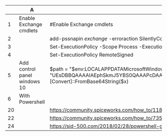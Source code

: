 |    | A                            | B                                                                                                                                                                                                                                                                                                                                                                                                                                                                                                                                                                                                                                                                                                                                                                          |
|----|------------------------------|----------------------------------------------------------------------------------------------------------------------------------------------------------------------------------------------------------------------------------------------------------------------------------------------------------------------------------------------------------------------------------------------------------------------------------------------------------------------------------------------------------------------------------------------------------------------------------------------------------------------------------------------------------------------------------------------------------------------------------------------------------------------------|
| 1  | Enable Exchange cmdlets      | #Enable Exchange cmdlets                                                                                                                                                                                                                                                                                                                                                                                                                                                                                                                                                                                                                                                                                                                                                  |
| 2  |                              | add-pssnapin *exchange* -erroraction SilentlyContinue                                                                                                                                                                                                                                                                                                                                                                                                                                                                                                                                                                                                                                                                                                                  |
| 3  |                              | Set-ExecutionPolicy -Scope Process -ExecutionPolicy Bypass                                                                                                                                                                                                                                                                                                                                                                                                                                                                                                                                                                                                                                                                                                              |
| 4  |                              | Set-ExecutionPolicy RemoteSigned                                                                                                                                                                                                                                                                                                                                                                                                                                                                                                                                                                                                                                                                                                                                          |
| 5  | Add control panel windows 10 | $path = "$env:LOCALAPPDATAMicrosoftWindowsWinXGroup2"$x = "UEsDBBQAAAAIAEphSkmJ5YBS0QAAAPcDAAARAAAAQ29udHJvbCBQYW5lbC5sbmvzYWBgYBRhYgCBA2CSwa2BmQEiQAAwovEnAzEnA8MCXSBtGBwQ/Kgrwm2Pj4Xz7j/Ck9Vm5J4ThCkURtIEUxyq4TO/cr6l94oLD6/oPrz6GaRYCKaYEU1xtW7v74sTTPz2J+St4ZykvR+kmAmm+Og13laY6SLMYM0LVMsz81Iyi1RjiiuLS1JzjY1ikvPzSoryc/RSK1KJ8eswAKoM5QyZDHkMKUCyCMiLYShmqATiEoZUhlwGYwYjoEgyQz5QRQlQPp8hh0EPKFPBMFLCZyQBAFBLAQIUABQAAAAIAEphSkmJ5YBS0QAAAPcDAAARAAAAAAAAAAAAAAAAAAAAAABDb250cm9sIFBhbmVsLmxua1BLBQYAAAAAAQABAD8AAAAAAQAAAAA=".replace("`n","")[Convert]::FromBase64String($x) | Set-Content $pathtemp.zip -Encoding ByteExpand-Archive $pathtemp.zip -DestinationPath $pathRemove-Item $pathtemp.zipStop-Process -Name Explorer |
| 6  | With Powershell              |                             |
| 20 |                              | https://community.spiceworks.com/how_to/11824-email-account-lock-out-notification                                                                                                                                                                                                                                                                                                                                                                                                                                                                                                                                                                                                                                                                                  |
| 22 |                              | https://community.spiceworks.com/how_to/73520-date-and-time-synchronization-for-a-standalone-windows-computer?source=learn                                                                                                                                                                                                                                                                                                                                                                                                                                                                                                                                                                                                                                     |
| 24 |                              | https://sid-500.com/2018/02/28/powershell-get-all-logged-on-users-per-computer-ou-domain-get-userlogon/?fbclid=IwAR2Dc_vvn9_wi9m4WEElvYsRm2x2qH5Iy7BWK-iEmA3AWBnipdhCX1SV5oU                                                                                                                                                                                                                                                                                                                                                                                                                                                                                                                                                                               |
